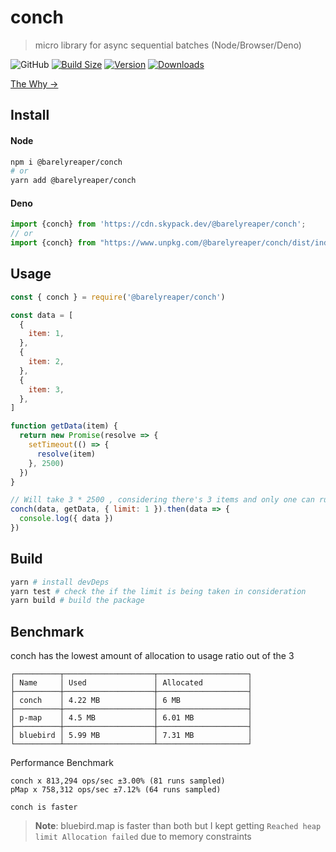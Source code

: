 # conch

> micro library for async sequential batches (Node/Browser/Deno)

 <p>
 <img alt="GitHub" src="https://img.shields.io/github/license/barelyhuman/conch?logoColor=000&colorA=000000&colorB=000000">
<a href="https://bundlephobia.com/result?p=@barelyreaper/conch"><img src="https://img.shields.io/bundlephobia/minzip/@barelyreaper/conch?label=bundle%20size&amp;style=flat&amp;colorA=000000&amp;colorB=000000" alt="Build Size"></a>
 <a href="https://www.npmjs.com/package/@barelyreaper/conch"><img src="https://img.shields.io/npm/v/@barelyreaper/conch?style=flat&amp;colorA=000000&amp;colorB=000000" alt="Version"></a>
 <a href="https://www.npmjs.com/package/@barelyreaper/conch"><img src="https://img.shields.io/npm/dt/@barelyreaper/conch.svg?style=flat&amp;colorA=000000&amp;colorB=000000" alt="Downloads"></a>
 </p>

[The Why &rarr;](/docs/where-to-use.md)

## Install

#### Node

```sh
npm i @barelyreaper/conch
# or
yarn add @barelyreaper/conch
```

#### Deno

```js
import {conch} from 'https://cdn.skypack.dev/@barelyreaper/conch';
// or
import {conch} from "https://www.unpkg.com/@barelyreaper/conch/dist/index.mjs
```

## Usage

```js
const { conch } = require('@barelyreaper/conch')

const data = [
  {
    item: 1,
  },
  {
    item: 2,
  },
  {
    item: 3,
  },
]

function getData(item) {
  return new Promise(resolve => {
    setTimeout(() => {
      resolve(item)
    }, 2500)
  })
}

// Will take 3 * 2500 , considering there's 3 items and only one can run at once (limit:1)
conch(data, getData, { limit: 1 }).then(data => {
  console.log({ data })
})
```

## Build

```sh
yarn # install devDeps
yarn test # check the if the limit is being taken in consideration
yarn build # build the package
```

## Benchmark

conch has the lowest amount of allocation to usage ratio out of the 3

```
┌──────────┬────────────────────┬────────────────────┐
│ Name     │ Used               │ Allocated          │
├──────────┼────────────────────┼────────────────────┤
│ conch    │ 4.22 MB            │ 6 MB               │
├──────────┼────────────────────┼────────────────────┤
│ p-map    │ 4.5 MB             │ 6.01 MB            │
├──────────┼────────────────────┼────────────────────┤
│ bluebird │ 5.99 MB            │ 7.31 MB            │
└──────────┴────────────────────┴────────────────────┘

```

Performance Benchmark

```
conch x 813,294 ops/sec ±3.00% (81 runs sampled)
pMap x 758,312 ops/sec ±7.12% (64 runs sampled)

conch is faster
```

> **Note**: bluebird.map is faster than both but I kept getting `Reached heap limit Allocation failed` due to memory constraints
